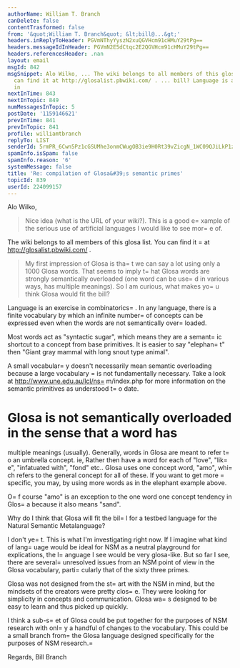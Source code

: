 ```yaml
---
authorName: William T. Branch
canDelete: false
contentTrasformed: false
from: '&quot;William T. Branch&quot; &lt;bill@...&gt;'
headers.inReplyToHeader: PGVmNThyYyszN2xuQGVHcm91cHMuY29tPg==
headers.messageIdInHeader: PGVmN2E5dCtqc2E2QGVHcm91cHMuY29tPg==
headers.referencesHeader: .nan
layout: email
msgId: 842
msgSnippet: Alo Wilko, ... The wiki belongs to all members of this glosa list. You
  can find it at http://glosalist.pbwiki.com/ . ... bill? Language is an exercise
  in
nextInTime: 843
nextInTopic: 849
numMessagesInTopic: 5
postDate: '1159146621'
prevInTime: 841
prevInTopic: 841
profile: williamtbranch
replyTo: LIST
senderId: 5rmPR_6Cwn5Pz1cGSUMhe3onmCWugOB3ie9H0Rt39vZicgN_1WC09QJiLkP1z4klBuPLafkFY27zaSHXVDnPfvnTUhSuamM8hQ-lZ7wao-8d36ENXA
spamInfo.isSpam: false
spamInfo.reason: '6'
systemMessage: false
title: 'Re: compilation of Glosa&#39;s semantic primes'
topicId: 839
userId: 224099157
---
```


Alo Wilko,

> Nice idea (what is the URL of your wiki?).
> This is a good e=
xample of the serious use of artificial languages I
> would like to see mor=
e of.

The wiki belongs to all members of this glosa list. You can find it =
at
http://glosalist.pbwiki.com/ .

> 
> My first impression of Glosa is tha=
t we can say a lot using only a
> 1000 Glosa words.
> That seems to imply t=
hat Glosa words are strongly semantically
> overloaded (one word can be use=
d in various ways, has multiple
> meanings). So I am curious, what makes yo=
u think Glosa would fit the
bill?

Language is an exercise in combinatorics=
. In any language, there is a
finite vocabulary by which an infinite number=
 of concepts can be
expressed even when the words are not semantically over=
loaded.

Most words act as "syntactic sugar", which means they are a semant=
ic
shortcut to a concept from base primitives. It is easier to say
"elephan=
t" then "Giant gray mammal with long snout type animal".

A small vocabular=
y doesn't necessarily mean semantic overloading
because a large vocabulary =
is not fundamentally necessary. Take a look
at http://www.une.edu.au/lcl/ns=
m/index.php for more information on the
semantic primitives as understood t=
o date.

Glosa is not semantically overloaded in the sense that a word has
=
multiple meanings (usually). Generally, words in Glosa are meant to
refer t=
o an umbrella concept. ie, Rather then have a word for each of
"love", "lik=
e", "infatuated with", "fond" etc.. Glosa uses one concept
word, "amo", whi=
ch refers to the general concept for all of these. If
you want to get more =
specific, you may, by using more words as in the
elephant example above.

O=
f course "amo" is an exception to the one word one concept tendency
in Glos=
a because it also means "sand".

Why do I think that Glosa will fit the bil=
l for a testbed language for
the Natural Semantic Metalanguage?

I don't ye=
t. This is what I'm investigating right now. If I imagine
what kind of lang=
uage would be ideal for NSM as a neutral playground
for explications, the l=
anguage I see would be very glosa-like. But so
far I see, there are several=
 unresolved issues from an NSM point of
view in the Glosa vocabulary, parti=
cularly that of the sixty three primes.

Glosa was not designed from the st=
art with the NSM in mind, but the
mindsets of the creators were pretty clos=
e. They were looking for
simplicity in concepts and communication. Glosa wa=
s designed to be
easy to learn and thus picked up quickly.

I think a sub-s=
et of Glosa could be put together for the purposes of
NSM research with onl=
y a handful of changes to the vocabulary. This
could be a small branch from=
 the Glosa language designed specifically
for the purposes of NSM research.=


Regards,
Bill Branch






